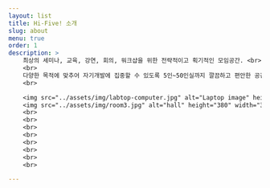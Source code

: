 ```yaml
---
layout: list
title: Hi-Five! 소개 
slug: about 
menu: true
order: 1
description: >
    최상의 세미나, 교육, 강연, 회의, 워크샵을 위한 전략적이고 획기적인 모임공간. <br>
    <br>
    다양한 목적에 맞추어 자기개발에 집중할 수 있도록 5인~50인실까지 깔끔하고 편안한 공간을 제공합니다. <br>
    <br>

    <img src="../assets/img/labtop-computer.jpg" alt="Laptop image" height="380" width="380" />
    <img src="../assets/img/room3.jpg" alt="hall" height="380" width="380" />
    <br>
    <br>
    <br>
    <br>
    <br>
    <br>
    <br>
    <br>

---
```

